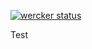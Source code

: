 [![wercker status](https://app.wercker.com/status/9daf2d6c3beafd377d2749c7e74011e6/s/master "wercker status")](https://app.wercker.com/project/byKey/9daf2d6c3beafd377d2749c7e74011e6)



Test
